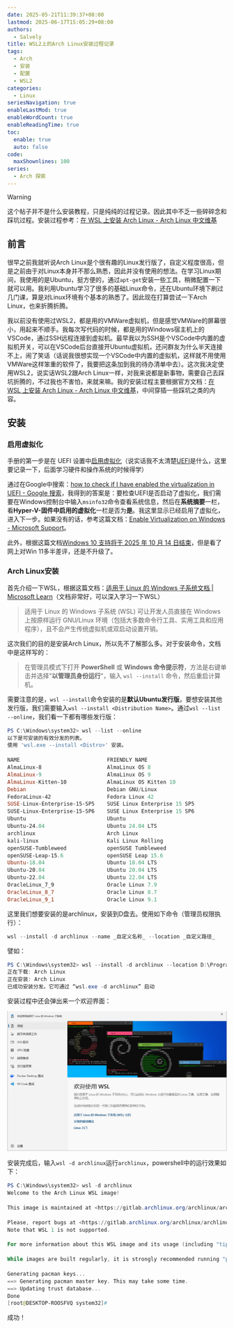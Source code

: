 ```yaml
---
date: 2025-05-21T11:39:37+08:00
lastmod: 2025-06-17T15:05:29+08:00
authors:
  - Salvely
title: WSL2上的Arch Linux安装过程记录
tags:
  - Arch
  - 安装
  - 配置
  - WSL2
categories:
  - Linux
seriesNavigation: true
enableLastMod: true
enableWordCount: true
enableReadingTime: true
toc:
  enable: true
  auto: false
code:
  maxShownlines: 100
series:
  - Arch 探索
---
```


<!--more-->

> [!WARNING]
> 这个帖子并不是什么安装教程，只是纯纯的过程记录。因此其中不乏一些碎碎念和踩坑过程。安装过程参考：[在 WSL 上安装 Arch Linux - Arch Linux 中文维基](https://wiki.archlinuxcn.org/wiki/%E5%9C%A8_WSL_%E4%B8%8A%E5%AE%89%E8%A3%85_Arch_Linux#)

## 前言

很早之前我就听说Arch Linux是个很有趣的Linux发行版了，自定义程度很高，但是之前由于对Linux本身并不那么熟悉，因此并没有使用的想法。在学习Linux期间，我使用的是Ubuntu，挺方便的，通过`apt-get`安装一些工具，稍微配置一下就可以用。我利用Ubuntu学习了很多的基础Linux命令，还在Ubuntu环境下刷过几门课，算是对Linux环境有个基本的熟悉了。因此现在打算尝试一下Arch Linux，也来折腾折腾。

我以前没有使用过WSL2，都是用的VMWare虚拟机，但是感觉VMWare的屏幕很小，用起来不顺手。我每次写代码的时候，都是用的Windows宿主机上的VSCode，通过SSH远程连接到虚拟机。最早我以为SSH是个VSCode中内置的虚拟机开关，可以在VSCode后台直接开Ubuntu虚拟机，还问群友为什么半天连接不上，闹了笑话（话说我很想实现一个VSCode中内置的虚拟机，这样就不用使用VMWare这样笨重的软件了，我要把这条加到我的待办清单中去）。这次我决定使用WSL2，说实话WSL2跟Arch Linux一样，对我来说都是新事物，需要自己去踩坑折腾的，不过我也不害怕，来就来嘛。我的安装过程主要根据官方文档：[在 WSL 上安装 Arch Linux - Arch Linux 中文维基](https://wiki.archlinuxcn.org/wiki/%E5%9C%A8_WSL_%E4%B8%8A%E5%AE%89%E8%A3%85_Arch_Linux)，中间穿插一些踩坑之类的内容。

## 安装

### 启用虚拟化

手册的第一步是在 UEFI 设置中[启用虚拟化](https://support.microsoft.com/en-us/windows/enable-virtualization-on-windows-c5578302-6e43-4b4b-a449-8ced115f58e1)（说实话我不太清楚[UEFI](https://zh.wikipedia.org/wiki/%E7%B5%B1%E4%B8%80%E5%8F%AF%E5%BB%B6%E4%BC%B8%E9%9F%8C%E9%AB%94%E4%BB%8B%E9%9D%A2)是什么，这里要记录一下，后面学习硬件和操作系统的时候得学）

通过在Google中搜索：[how to check if I have enabled the virtualization in UEFI - Google 搜索](https://www.google.com/search?q=how+to+check+if+I+have+enabled+the+virtualization+in+UEFI&oq=how+to+check+if+I+have+enabled+the+virtualization+in+UEFI&gs_lcrp=EgRlZGdlKgYIABBFGDkyBggAEEUYOTIKCAEQABiABBiiBDIHCAIQABjvBTIHCAMQABjvBTIHCAQQABjvBTIHCAUQABjvBdIBCTE2NjgwajBqMagCALACAA&sourceid=chrome&ie=UTF-8)，我得到的答案是：要检查UEFI是否启动了虚拟化，我们需要在Windows控制台中输入`msinfo32`命令查看系统信息，然后在**系统摘要**一栏，看**Hyper-V-固件中启用的虚拟化**一栏是否为**是**。我这里显示已经启用了虚拟化，进入下一步。如果没有的话，参考这篇文档：[Enable Virtualization on Windows - Microsoft Support](https://support.microsoft.com/en-us/windows/enable-virtualization-on-windows-c5578302-6e43-4b4b-a449-8ced115f58e1)。

此外，根据这篇文档[Windows 10 支持将于 2025 年 10 月 14 日结束](https://support.microsoft.com/en-us/windows/windows-10-support-ends-on-october-14-2025-2ca8b313-1946-43d3-b55c-2b95b107f281)，但是看了网上对Win 11多半差评，还是不升级了。

### Arch Linux安装

首先介绍一下WSL，根据这篇文档：[适用于 Linux 的 Windows 子系统文档 | Microsoft Learn](https://learn.microsoft.com/zh-cn/windows/wsl/)（文档非常好，可以深入学习一下WSL）

> 适用于 Linux 的 Windows 子系统 (WSL) 可让开发人员直接在 Windows 上按原样运行 GNU/Linux 环境（包括大多数命令行工具、实用工具和应用程序），且不会产生传统虚拟机或双启动设置开销。

这次我们的目的是安装Arch Linux，所以先不了解那么多。对于安装命令，文档中是这样写的：

> 在管理员模式下打开 **PowerShell** 或 **Windows 命令提示符**，方法是右键单击并选择"**以管理员身份运行**"，输入 `wsl --install` 命令，然后重启计算机。

需要注意的是，`wsl --install`命令安装的是**默认Ubuntu发行版**，要想安装其他发行版，我们需要输入`wsl --install <Distribution Name>`。通过`wsl --list --online`，我们看一下都有哪些发行版：

```powershell
PS C:\Windows\system32> wsl --list --online
以下是可安装的有效分发的列表。
使用 'wsl.exe --install <Distro>' 安装。

NAME                            FRIENDLY NAME
AlmaLinux-8                     AlmaLinux OS 8
AlmaLinux-9                     AlmaLinux OS 9
AlmaLinux-Kitten-10             AlmaLinux OS Kitten 10
Debian                          Debian GNU/Linux
FedoraLinux-42                  Fedora Linux 42
SUSE-Linux-Enterprise-15-SP5    SUSE Linux Enterprise 15 SP5
SUSE-Linux-Enterprise-15-SP6    SUSE Linux Enterprise 15 SP6
Ubuntu                          Ubuntu
Ubuntu-24.04                    Ubuntu 24.04 LTS
archlinux                       Arch Linux
kali-linux                      Kali Linux Rolling
openSUSE-Tumbleweed             openSUSE Tumbleweed
openSUSE-Leap-15.6              openSUSE Leap 15.6
Ubuntu-18.04                    Ubuntu 18.04 LTS
Ubuntu-20.04                    Ubuntu 20.04 LTS
Ubuntu-22.04                    Ubuntu 22.04 LTS
OracleLinux_7_9                 Oracle Linux 7.9
OracleLinux_8_7                 Oracle Linux 8.7
OracleLinux_9_1                 Oracle Linux 9.1
```

这里我们想要安装的是archlinux，安装到D盘去。使用如下命令（管理员权限执行）：

```powershell
wsl --install -d archlinux --name _自定义名称_ --location _自定义路径_
```

譬如：

```powershell
PS C:\Windows\system32> wsl --install -d archlinux --location D:\Program_Files\VM\Arch
正在下载: Arch Linux
正在安装: Arch Linux
已成功安装分发。它可通过 “wsl.exe -d archlinux” 启动
```

安装过程中还会弹出来一个欢迎界面：

![](wsl_welcome.png)

安装完成后，输入`wsl -d archlinux`运行`archlinux`，powershell中的运行效果如下：

```powershell
PS C:\Windows\system32> wsl -d archlinux
Welcome to the Arch Linux WSL image!

This image is maintained at <https://gitlab.archlinux.org/archlinux/archlinux-wsl>.

Please, report bugs at <https://gitlab.archlinux.org/archlinux/archlinux-wsl/-/issues>.
Note that WSL 1 is not supported.

For more information about this WSL image and its usage (including "tips and tricks" and troubleshooting steps), see the related Arch Wiki page at <https://wiki.archlinux.org/title/Install_Arch_Linux_on_WSL>.

While images are built regularly, it is strongly recommended running "pacman -Syu" right after the first launch due to the rolling release nature of Arch Linux.

Generating pacman keys...
==> Generating pacman master key. This may take some time.
==> Updating trust database...
Done
[root@DESKTOP-ROOSFVQ system32]#
```

成功！
